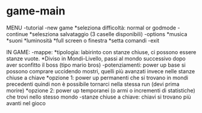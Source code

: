 # game-main
MENU
-tutorial
-new game
  *seleziona difficoltà: normal or godmode
-continue
  *selesziona salvataggio (3 caselle disponibili)
-options
  *musica
  *suoni
  *luminosità
  *full screen o finestra
  *setta comandi
-exit

IN GAME:
-mappe: 
  *tipologia: labirinto con stanze chiuse, ci possono essere stanze vuote. 
  *Diviso in Mondi-Livello, passi al mondo successivo dopo aver sconfitto il boss (tipo mario bros) 
-potenziamenti: power up base si possono comprare uccidendo mostri, quelli più avanzati invece nelle stanze chiuse a chiave
  *opzione 1: power up permanenti che si trovano in mondi precedenti quindi non è possibile tornarci nella stessa run (devi prima morire)
  *opzione 2: power up temporanei (o armi o incrementi di statistiche) che trovi nello stesso mondo
-stanze chiuse a chiave: chiavi si trovano più avanti nel gioco
  
